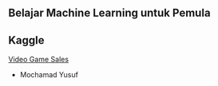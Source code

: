 ## Belajar Machine Learning untuk Pemula

## Kaggle
[Video Game Sales](https://www.kaggle.com/datasets/gregorut/videogamesales)

- Mochamad Yusuf